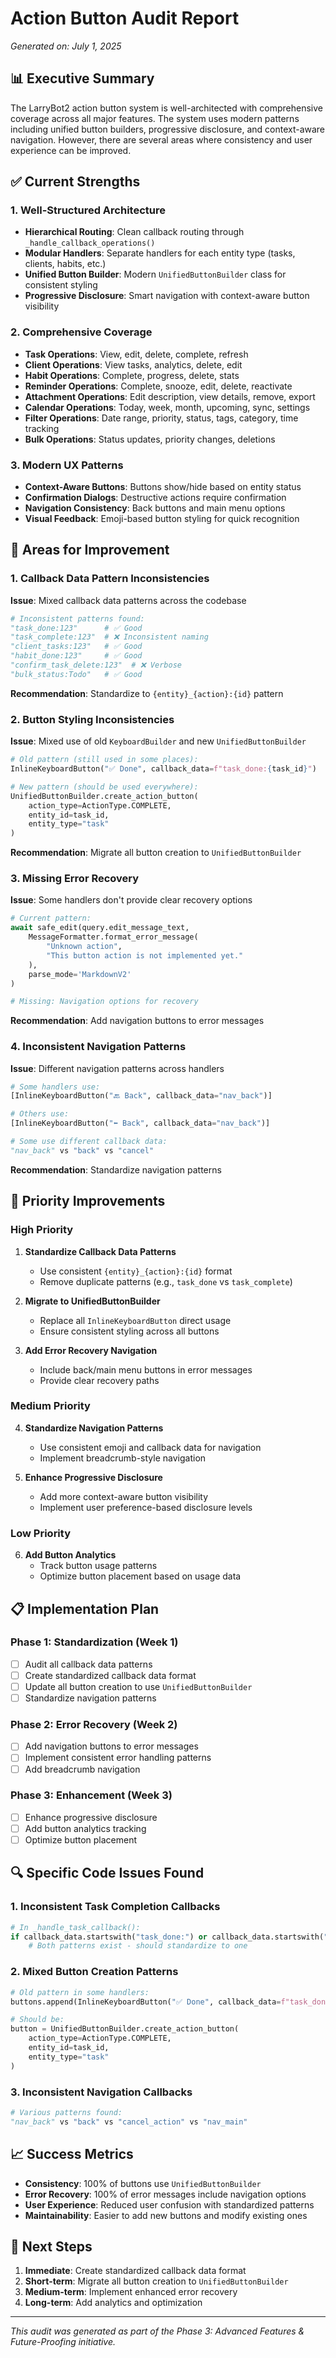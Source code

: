 # Action Button Audit Report
*Generated on: July 1, 2025*

## 📊 **Executive Summary**

The LarryBot2 action button system is well-architected with comprehensive coverage across all major features. The system uses modern patterns including unified button builders, progressive disclosure, and context-aware navigation. However, there are several areas where consistency and user experience can be improved.

## ✅ **Current Strengths**

### 1. **Well-Structured Architecture**
- **Hierarchical Routing**: Clean callback routing through `_handle_callback_operations()`
- **Modular Handlers**: Separate handlers for each entity type (tasks, clients, habits, etc.)
- **Unified Button Builder**: Modern `UnifiedButtonBuilder` class for consistent styling
- **Progressive Disclosure**: Smart navigation with context-aware button visibility

### 2. **Comprehensive Coverage**
- **Task Operations**: View, edit, delete, complete, refresh
- **Client Operations**: View tasks, analytics, delete, edit
- **Habit Operations**: Complete, progress, delete, stats
- **Reminder Operations**: Complete, snooze, edit, delete, reactivate
- **Attachment Operations**: Edit description, view details, remove, export
- **Calendar Operations**: Today, week, month, upcoming, sync, settings
- **Filter Operations**: Date range, priority, status, tags, category, time tracking
- **Bulk Operations**: Status updates, priority changes, deletions

### 3. **Modern UX Patterns**
- **Context-Aware Buttons**: Buttons show/hide based on entity status
- **Confirmation Dialogs**: Destructive actions require confirmation
- **Navigation Consistency**: Back buttons and main menu options
- **Visual Feedback**: Emoji-based button styling for quick recognition

## 🔧 **Areas for Improvement**

### 1. **Callback Data Pattern Inconsistencies**

**Issue**: Mixed callback data patterns across the codebase
```python
# Inconsistent patterns found:
"task_done:123"      # ✅ Good
"task_complete:123"  # ❌ Inconsistent naming
"client_tasks:123"   # ✅ Good
"habit_done:123"     # ✅ Good
"confirm_task_delete:123"  # ❌ Verbose
"bulk_status:Todo"   # ✅ Good
```

**Recommendation**: Standardize to `{entity}_{action}:{id}` pattern

### 2. **Button Styling Inconsistencies**

**Issue**: Mixed use of old `KeyboardBuilder` and new `UnifiedButtonBuilder`
```python
# Old pattern (still used in some places):
InlineKeyboardButton("✅ Done", callback_data=f"task_done:{task_id}")

# New pattern (should be used everywhere):
UnifiedButtonBuilder.create_action_button(
    action_type=ActionType.COMPLETE,
    entity_id=task_id,
    entity_type="task"
)
```

**Recommendation**: Migrate all button creation to `UnifiedButtonBuilder`

### 3. **Missing Error Recovery**

**Issue**: Some handlers don't provide clear recovery options
```python
# Current pattern:
await safe_edit(query.edit_message_text, 
    MessageFormatter.format_error_message(
        "Unknown action",
        "This button action is not implemented yet."
    ),
    parse_mode='MarkdownV2'
)

# Missing: Navigation options for recovery
```

**Recommendation**: Add navigation buttons to error messages

### 4. **Inconsistent Navigation Patterns**

**Issue**: Different navigation patterns across handlers
```python
# Some handlers use:
[InlineKeyboardButton("🔙 Back", callback_data="nav_back")]

# Others use:
[InlineKeyboardButton("⬅️ Back", callback_data="nav_back")]

# Some use different callback data:
"nav_back" vs "back" vs "cancel"
```

**Recommendation**: Standardize navigation patterns

## 🎯 **Priority Improvements**

### **High Priority**

1. **Standardize Callback Data Patterns**
   - Use consistent `{entity}_{action}:{id}` format
   - Remove duplicate patterns (e.g., `task_done` vs `task_complete`)

2. **Migrate to UnifiedButtonBuilder**
   - Replace all `InlineKeyboardButton` direct usage
   - Ensure consistent styling across all buttons

3. **Add Error Recovery Navigation**
   - Include back/main menu buttons in error messages
   - Provide clear recovery paths

### **Medium Priority**

4. **Standardize Navigation Patterns**
   - Use consistent emoji and callback data for navigation
   - Implement breadcrumb-style navigation

5. **Enhance Progressive Disclosure**
   - Add more context-aware button visibility
   - Implement user preference-based disclosure levels

### **Low Priority**

6. **Add Button Analytics**
   - Track button usage patterns
   - Optimize button placement based on usage data

## 📋 **Implementation Plan**

### **Phase 1: Standardization (Week 1)**
- [ ] Audit all callback data patterns
- [ ] Create standardized callback data format
- [ ] Update all button creation to use `UnifiedButtonBuilder`
- [ ] Standardize navigation patterns

### **Phase 2: Error Recovery (Week 2)**
- [ ] Add navigation buttons to error messages
- [ ] Implement consistent error handling patterns
- [ ] Add breadcrumb navigation

### **Phase 3: Enhancement (Week 3)**
- [ ] Enhance progressive disclosure
- [ ] Add button analytics tracking
- [ ] Optimize button placement

## 🔍 **Specific Code Issues Found**

### 1. **Inconsistent Task Completion Callbacks**
```python
# In _handle_task_callback():
if callback_data.startswith("task_done:") or callback_data.startswith("task_complete:"):
    # Both patterns exist - should standardize to one
```

### 2. **Mixed Button Creation Patterns**
```python
# Old pattern in some handlers:
buttons.append(InlineKeyboardButton("✅ Done", callback_data=f"task_done:{task_id}"))

# Should be:
button = UnifiedButtonBuilder.create_action_button(
    action_type=ActionType.COMPLETE,
    entity_id=task_id,
    entity_type="task"
)
```

### 3. **Inconsistent Navigation Callbacks**
```python
# Various patterns found:
"nav_back" vs "back" vs "cancel_action" vs "nav_main"
```

## 📈 **Success Metrics**

- **Consistency**: 100% of buttons use `UnifiedButtonBuilder`
- **Error Recovery**: 100% of error messages include navigation options
- **User Experience**: Reduced user confusion with standardized patterns
- **Maintainability**: Easier to add new buttons and modify existing ones

## 🎯 **Next Steps**

1. **Immediate**: Create standardized callback data format
2. **Short-term**: Migrate all button creation to `UnifiedButtonBuilder`
3. **Medium-term**: Implement enhanced error recovery
4. **Long-term**: Add analytics and optimization

---

*This audit was generated as part of the Phase 3: Advanced Features & Future-Proofing initiative.* 